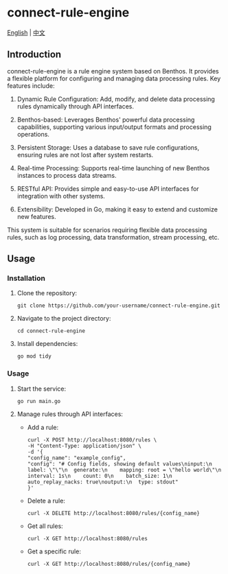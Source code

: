 # connect-rule-engine

[English](README.md) | [中文](README_zh.md)

## Introduction
connect-rule-engine is a rule engine system based on Benthos. It provides a flexible platform for configuring and managing data processing rules. Key features include:

1. Dynamic Rule Configuration: Add, modify, and delete data processing rules dynamically through API interfaces.

2. Benthos-based: Leverages Benthos' powerful data processing capabilities, supporting various input/output formats and processing operations.

3. Persistent Storage: Uses a database to save rule configurations, ensuring rules are not lost after system restarts.

4. Real-time Processing: Supports real-time launching of new Benthos instances to process data streams.

5. RESTful API: Provides simple and easy-to-use API interfaces for integration with other systems.

6. Extensibility: Developed in Go, making it easy to extend and customize new features.

This system is suitable for scenarios requiring flexible data processing rules, such as log processing, data transformation, stream processing, etc.

## Usage

### Installation

1. Clone the repository:
   ```
   git clone https://github.com/your-username/connect-rule-engine.git
   ```

2. Navigate to the project directory:
   ```
   cd connect-rule-engine
   ```

3. Install dependencies:
   ```
   go mod tidy
   ```

### Usage
1. Start the service:
   ```
   go run main.go
   ```

2. Manage rules through API interfaces:
   - Add a rule:
     ```
     curl -X POST http://localhost:8080/rules \
     -H "Content-Type: application/json" \
     -d '{
     "config_name": "example_config",
     "config": "# Config fields, showing default values\ninput:\n  label: \"\"\n  generate:\n    mapping: root = \"hello world\"\n    interval: 1s\n    count: 0\n    batch_size: 1\n    auto_replay_nacks: true\noutput:\n  type: stdout"
     }'
     ```

   - Delete a rule:
     ```
     curl -X DELETE http://localhost:8080/rules/{config_name}
     ```
     
   - Get all rules:
     ```
     curl -X GET http://localhost:8080/rules
     ```
   
   - Get a specific rule:
     ```
     curl -X GET http://localhost:8080/rules/{config_name}
     ```